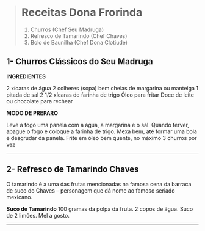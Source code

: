 > <h1>Receitas Dona Frorinda</h1>
>
> 
>
> <ul style="list-style-type:number;">
>     <li>Churros (Chef Seu Madruga)</li>
>     <li>Refresco de Tamarindo (Chef Chaves)</li>
>     <li>Bolo de Baunilha (Chef Dona Clotiude)</li>
> </ul>

<h2> 1- Churros Clássicos do Seu Madruga </h2>

<b>INGREDIENTES</b>

2 xícaras de água
2 colheres (sopa) bem cheias de margarina ou manteiga
1 pitada de sal
2 1/2 xícaras de farinha de trigo
Óleo para fritar
Doce de leite ou chocolate para rechear

<b>MODO DE PREPARO</b>



Leve a fogo uma panela com a água, a margarina e o sal.
Quando ferver, apague o fogo e coloque a farinha de trigo.
Mexa bem, até formar uma bola e desgrudar da panela.
Frite em óleo bem quente, no máximo 3 churros por vez

<hr>
<h2> 2- Refresco de Tamarindo Chaves </h2> 
O tamarindo é a uma das frutas mencionadas na famosa cena da barraca de suco do Chaves – personagem que dá nome ao famoso seriado mexicano.

<b> Suco de Tamarindo</b>
100 gramas da polpa da fruta.
2 copos de água.
Suco de 2 limões.
Mel a gosto.

<hr>



